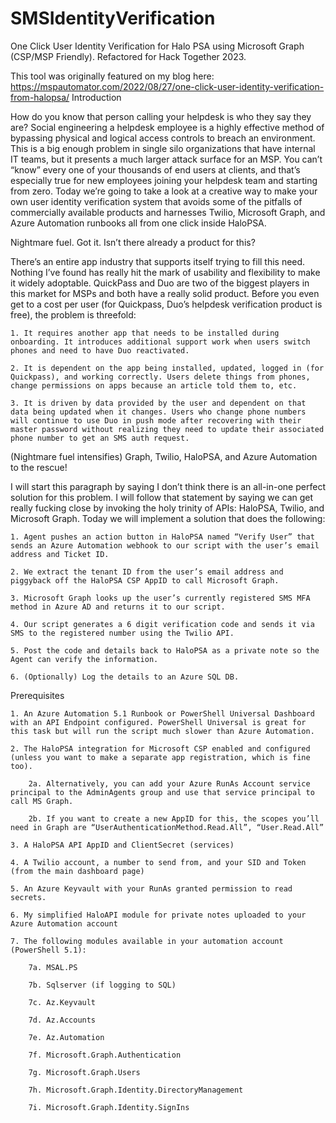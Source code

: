 # SMSIdentityVerification
One Click User Identity Verification for Halo PSA using Microsoft Graph (CSP/MSP Friendly). Refactored for Hack Together 2023.

This tool was originally featured on my blog here: https://mspautomator.com/2022/08/27/one-click-user-identity-verification-from-halopsa/
Introduction

How do you know that person calling your helpdesk is who they say they are? Social engineering a helpdesk employee is a highly effective method of bypassing physical and logical access controls to breach an environment. This is a big enough problem in single silo organizations that have internal IT teams, but it presents a much larger attack surface for an MSP. You can’t “know” every one of your thousands of end users at clients, and that’s especially true for new employees joining your helpdesk team and starting from zero. Today we’re going to take a look at a creative way to make your own user identity verification system that avoids some of the pitfalls of commercially available products and harnesses Twilio, Microsoft Graph, and Azure Automation runbooks all from one click inside HaloPSA.

Nightmare fuel. Got it. Isn’t there already a product for this?

There’s an entire app industry that supports itself trying to fill this need. Nothing I’ve found has really hit the mark of usability and flexibility to make it widely adoptable. QuickPass and Duo are two of the biggest players in this market for MSPs and both have a really solid product. Before you even get to a cost per user (for Quickpass, Duo’s helpdesk verification product is free), the problem is threefold:

    1. It requires another app that needs to be installed during onboarding. It introduces additional support work when users switch phones and need to have Duo reactivated.
    
    2. It is dependent on the app being installed, updated, logged in (for Quickpass), and working correctly. Users delete things from phones, change permissions on apps because an article told them to, etc.
    
    3. It is driven by data provided by the user and dependent on that data being updated when it changes. Users who change phone numbers will continue to use Duo in push mode after recovering with their master password without realizing they need to update their associated phone number to get an SMS auth request. 

(Nightmare fuel intensifies) Graph, Twilio, HaloPSA, and Azure Automation to the rescue!

I will start this paragraph by saying I don’t think there is an all-in-one perfect solution for this problem. I will follow that statement by saying we can get really fucking close by invoking the holy trinity of APIs: HaloPSA, Twilio, and Microsoft Graph. Today we will implement a solution that does the following:

    1. Agent pushes an action button in HaloPSA named “Verify User” that sends an Azure Automation webhook to our script with the user’s email address and Ticket ID.
    
    2. We extract the tenant ID from the user’s email address and piggyback off the HaloPSA CSP AppID to call Microsoft Graph.
    
    3. Microsoft Graph looks up the user’s currently registered SMS MFA method in Azure AD and returns it to our script.
    
    4. Our script generates a 6 digit verification code and sends it via SMS to the registered number using the Twilio API.
    
    5. Post the code and details back to HaloPSA as a private note so the Agent can verify the information.
    
    6. (Optionally) Log the details to an Azure SQL DB.

Prerequisites

    1. An Azure Automation 5.1 Runbook or PowerShell Universal Dashboard with an API Endpoint configured. PowerShell Universal is great for this task but will run the script much slower than Azure Automation.
    
    2. The HaloPSA integration for Microsoft CSP enabled and configured (unless you want to make a separate app registration, which is fine too).
    
        2a. Alternatively, you can add your Azure RunAs Account service principal to the AdminAgents group and use that service principal to call MS Graph.
        
        2b. If you want to create a new AppID for this, the scopes you’ll need in Graph are “UserAuthenticationMethod.Read.All”, “User.Read.All”
        
    3. A HaloPSA API AppID and ClientSecret (services)
    
    4. A Twilio account, a number to send from, and your SID and Token (from the main dashboard page)
    
    5. An Azure Keyvault with your RunAs granted permission to read secrets.
    
    6. My simplified HaloAPI module for private notes uploaded to your Azure Automation account
    
    7. The following modules available in your automation account (PowerShell 5.1):
    
        7a. MSAL.PS
        
        7b. Sqlserver (if logging to SQL)
        
        7c. Az.Keyvault
        
        7d. Az.Accounts
        
        7e. Az.Automation
        
        7f. Microsoft.Graph.Authentication
        
        7g. Microsoft.Graph.Users
        
        7h. Microsoft.Graph.Identity.DirectoryManagement
        
        7i. Microsoft.Graph.Identity.SignIns
